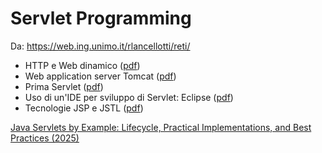 # Servlet Programming

Da: https://web.ing.unimo.it/rlancellotti/reti/

* HTTP e Web dinamico ([pdf](./H-HTTP-new.pdf))
* Web application server Tomcat ([pdf](./I-Tomcat-new.pdf))
* Prima Servlet ([pdf](./J-PrimaServlet.pdf))
* Uso di un'IDE per sviluppo di Servlet: Eclipse ([pdf](./K-Eclipse.pdf))
* Tecnologie JSP e JSTL ([pdf](./L-JSP.pdf))

[Java Servlets by Example: Lifecycle, Practical Implementations, and Best Practices (2025)](https://www.upgrad.com/blog/servlet-program-in-java/)
